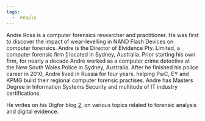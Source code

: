 ```yaml
---
tags:
  -  People
---
```

Andre Ross is a computer forensics researcher and practitioner. He was
first to discover the impact of wear-levelling in NAND Flash Devices on
computer forensics. Andre is the Director of Elvidence Pty. Limited, a
computer forensic firm [1](https://www.elvidence.com.au) located in
Sydney, Australia. Prior starting his own firm, for nearly a decade
Andre worked as a computer crime detective at the New South Wales Police
in Sydney, Australia. After he finished his police career in 2010, Andre
lived in Russia for four years, helping PwC, EY and KPMG build their
regional computer forensic practises. Andre has Masters Degree in
Information Systems Security and multitude of IT industry
certifications.

He writes on his Digfor blog [2](https://digfor.blogspot.com/), on
various topics related to forensic analysis and digital evidence.